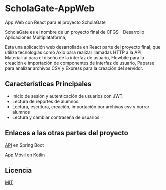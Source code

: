 # ScholaGate-AppWeb
App Web con React para el proyecto ScholaGate

ScholaGate es el nombre de un proyecto final de CFGS - Desarrollo Aplicaciones Multiplataforma, 

Esta una aplicación web desarrollada en React parte del proyecto final, que utiliza tecnologías como Axio para realizar llamadas HTTP a la API, Material-ui para el diseño de la interfaz de usuario, Flowbite para la creación e importación de componentes de interfaz de usuario, Paparse para analizar archivos CSV y Express para la creación del servidor.


## Características Principales

- Inicio de sesión y autenticación de usuarios con JWT.
- Lectura de reportes de alumnos.
- Lectura, escritura, creación, importación por archivos csv y borrar alumnos
- Lectura y cambiar contraseña de usuarios


## Enlaces a las otras partes del proyecto

[API](https://github.com/JonathanBetPer/ScholaGate-API) en Spring Boot

[App Móvil](https://github.com/JonathanBetPer/ScholaGate-AppAndroid) en Kotlin


## Licencia

[MIT](https://choosealicense.com/licenses/mit/)
